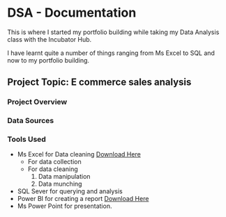 # DSA - Documentation

This is where I started my portfolio building while taking my Data Analysis class with the Incubator Hub.

I have learnt quite a number of things ranging from Ms Excel to SQL and now to my portfolio building.

## Project Topic: E commerce sales analysis

### Project Overview

### Data Sources 

### Tools Used 
- Ms Excel for Data cleaning [Download Here](https://www.microsoft.com/en-gb/microsoft-365/excel)
    - For data collection
    - For data cleaning
        1. Data manipulation
        2. Data munching
- SQL Sever for querying and analysis
- Power BI for creating a report [Download Here](https://www.microsoft.com/en-us/download/details.aspx?id=58494)
- Ms Power Point for presentation.
